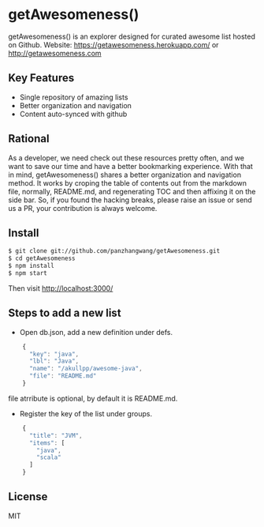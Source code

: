 getAwesomeness()
==============

getAwesomeness() is an explorer designed for curated awesome list hosted on Github. Website: https://getawesomeness.herokuapp.com/ or http://getawesomeness.com


## Key Features

- Single repository  of amazing lists
- Better organization and navigation
- Content auto-synced with github

## Rational
As a developer, we need check out these resources pretty often, and we want to save our time and have a better bookmarking experience. With that in mind, getAwesomeness() shares a better organization and navigation method. It works by croping the table of contents out from  the markdown file, normally, README.md, and regenerating TOC and then affixing it on the side bar. So, if you found the hacking breaks, please raise an issue or send us a PR, your contribution is always welcome.

## Install

```sh
$ git clone git://github.com/panzhangwang/getAwesomeness.git
$ cd getAwesomeness
$ npm install
$ npm start
```
Then visit [http://localhost:3000/](http://localhost:3000/)


## Steps to add a new list

- Open db.json, add a new definition under defs.
```js
	{
      "key": "java",
      "lbl": "Java",
      "name": "/akullpp/awesome-java",
      "file": "README.md"
    }
```
file atrribute is optional, by default it is README.md.

- Register the key of the list under groups.
```js
	{
      "title": "JVM",
      "items": [
        "java",
        "scala"
      ]
    }
```


## License

MIT

